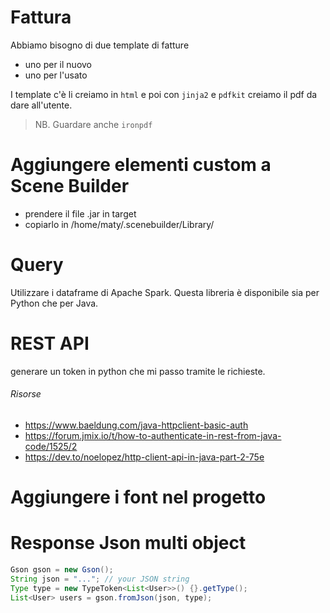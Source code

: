 # Fattura

Abbiamo bisogno di due template di fatture

- uno per il nuovo
- uno per l'usato

I template c'è li creiamo in `html` e poi con `jinja2` e `pdfkit` creiamo il pdf da dare all'utente.

> NB. Guardare anche `ironpdf`

# Aggiungere elementi custom a Scene Builder

- prendere il file .jar in target
- copiarlo in /home/maty/.scenebuilder/Library/

# Query

Utilizzare i dataframe di Apache Spark. Questa libreria è disponibile sia per Python che per Java.

# REST API

generare un token in python che mi passo tramite le richieste.

###### Risorse

- https://www.baeldung.com/java-httpclient-basic-auth
- https://forum.jmix.io/t/how-to-authenticate-in-rest-from-java-code/1525/2
- https://dev.to/noelopez/http-client-api-in-java-part-2-75e

# Aggiungere i font nel progetto

# Response Json multi object

```java
Gson gson = new Gson();
String json = "..."; // your JSON string
Type type = new TypeToken<List<User>>() {}.getType();
List<User> users = gson.fromJson(json, type);
```